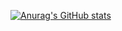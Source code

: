 [![Anurag's GitHub stats](https://github-readme-stats.vercel.app/api?username=Kockiee&theme=dark)](https://github.com/Kockiee/github-readme-stats)
